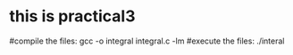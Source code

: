 # this is practical3
#compile the files: gcc -o integral integral.c -lm
#execute the files: ./interal